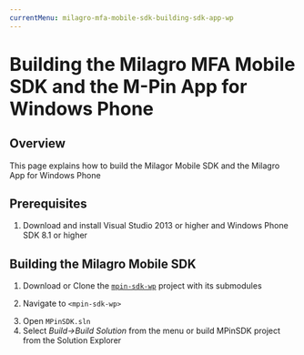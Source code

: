```yaml
---
currentMenu: milagro-mfa-mobile-sdk-building-sdk-app-wp
---
```



<div class="WordSection1">
<h1><span style="font-size:32px;">Building the Milagro MFA Mobile SDK and the M-Pin App for Windows Phone</span></h1>

<h2>Overview</h2>

<p class="MsoNormal">This page explains how to build the Milagor Mobile SDK and the Milagro App for Windows Phone</p>

<h2>Prerequisites<span style="font-family:Symbol"><span style="font:7.0pt &quot;Times New Roman&quot;">&nbsp; &nbsp; &nbsp; &nbsp;&nbsp;</span></span></h2>

<ol>
	<li>Download and install Visual Studio 2013 or higher and Windows Phone SDK 8.1 or higher</li>
</ol>

<h2>Building the Milagro Mobile SDK<span style="font:7.0pt &quot;Times New Roman&quot;">&nbsp; &nbsp;</span></h2>

<ol>
	<li>Download or Clone the <a href="https://github.com/miracl/mpin-sdk-wp"><code>mpin-sdk-wp</code></a>&nbsp;project with its submodules</li>
	<li>
	<p>Navigate to <code>&lt;mpin-sdk-wp&gt;</code></p>
	</li>
	<li>Open&nbsp;<code>MPinSDK.sln</code></li>
	<li>Select <em>Build-&gt;Build Solution</em>&nbsp;from the menu or build MPinSDK project from the Solution Explorer</li>
</ol>



